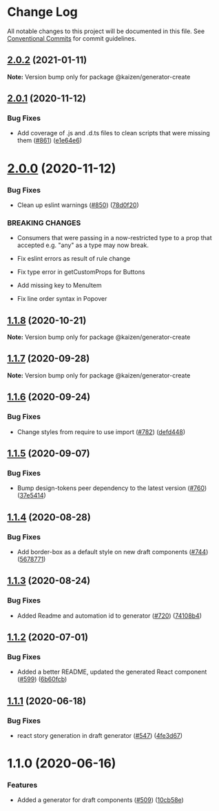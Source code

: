 # Change Log

All notable changes to this project will be documented in this file.
See [Conventional Commits](https://conventionalcommits.org) for commit guidelines.

## [2.0.2](https://github.com/cultureamp/kaizen-design-system/compare/@kaizen/generator-create@2.0.1...@kaizen/generator-create@2.0.2) (2021-01-11)

**Note:** Version bump only for package @kaizen/generator-create





## [2.0.1](https://github.com/cultureamp/kaizen-design-system/compare/@kaizen/generator-create@2.0.0...@kaizen/generator-create@2.0.1) (2020-11-12)


### Bug Fixes

* Add coverage of .js and .d.ts files to clean scripts that were missing them ([#861](https://github.com/cultureamp/kaizen-design-system/issues/861)) ([e1e64e6](https://github.com/cultureamp/kaizen-design-system/commit/e1e64e693244fdc0c21369a353341a962cc990a8))





# [2.0.0](https://github.com/cultureamp/kaizen-design-system/compare/@kaizen/generator-create@1.1.8...@kaizen/generator-create@2.0.0) (2020-11-12)


### Bug Fixes

* Clean up eslint warnings ([#850](https://github.com/cultureamp/kaizen-design-system/issues/850)) ([78d0f20](https://github.com/cultureamp/kaizen-design-system/commit/78d0f207b03e6449f6c5f4e3000926d91c3094e1))


### BREAKING CHANGES

* Consumers that were passing in a now-restricted type
to a prop that accepted e.g. "any" as a type may now break.

* Fix eslint errors as result of rule change

* Fix type error in getCustomProps for Buttons

* Add missing key to MenuItem

* Fix line order syntax in Popover





## [1.1.8](https://github.com/cultureamp/kaizen-design-system/compare/@kaizen/generator-create@1.1.7...@kaizen/generator-create@1.1.8) (2020-10-21)

**Note:** Version bump only for package @kaizen/generator-create





## [1.1.7](https://github.com/cultureamp/kaizen-design-system/compare/@kaizen/generator-create@1.1.6...@kaizen/generator-create@1.1.7) (2020-09-28)

**Note:** Version bump only for package @kaizen/generator-create





## [1.1.6](https://github.com/cultureamp/kaizen-design-system/compare/@kaizen/generator-create@1.1.5...@kaizen/generator-create@1.1.6) (2020-09-24)


### Bug Fixes

* Change styles from require to use import ([#782](https://github.com/cultureamp/kaizen-design-system/issues/782)) ([defd448](https://github.com/cultureamp/kaizen-design-system/commit/defd4483faa3459d9af48e272c63656798008a28))





## [1.1.5](https://github.com/cultureamp/kaizen-design-system/compare/@kaizen/generator-create@1.1.4...@kaizen/generator-create@1.1.5) (2020-09-07)


### Bug Fixes

* Bump design-tokens peer dependency to the latest version ([#760](https://github.com/cultureamp/kaizen-design-system/issues/760)) ([37e5414](https://github.com/cultureamp/kaizen-design-system/commit/37e5414b2e2c0befb4127c588120eb2e8bdc4d39))





## [1.1.4](https://github.com/cultureamp/kaizen-design-system/compare/@kaizen/generator-create@1.1.3...@kaizen/generator-create@1.1.4) (2020-08-28)


### Bug Fixes

* Add border-box as a default style on new draft components  ([#744](https://github.com/cultureamp/kaizen-design-system/issues/744)) ([5678771](https://github.com/cultureamp/kaizen-design-system/commit/5678771b0f9d130523f8b4f7faf08d9a05a88ccd))





## [1.1.3](https://github.com/cultureamp/kaizen-design-system/compare/@kaizen/generator-create@1.1.2...@kaizen/generator-create@1.1.3) (2020-08-24)


### Bug Fixes

* Added Readme and automation id to generator ([#720](https://github.com/cultureamp/kaizen-design-system/issues/720)) ([74108b4](https://github.com/cultureamp/kaizen-design-system/commit/74108b462214c9539ad79979eaef7d3a1cccc466))





## [1.1.2](https://github.com/cultureamp/kaizen-design-system/compare/@kaizen/generator-create@1.1.1...@kaizen/generator-create@1.1.2) (2020-07-01)


### Bug Fixes

* Added a better README, updated the generated React component ([#599](https://github.com/cultureamp/kaizen-design-system/issues/599)) ([6b60fcb](https://github.com/cultureamp/kaizen-design-system/commit/6b60fcbea6519f4a9cfbcd2aa2d205556b719c11))





## [1.1.1](https://github.com/cultureamp/kaizen-design-system/compare/@kaizen/generator-create@1.1.0...@kaizen/generator-create@1.1.1) (2020-06-18)


### Bug Fixes

* react story generation in draft generator ([#547](https://github.com/cultureamp/kaizen-design-system/issues/547)) ([4fe3d67](https://github.com/cultureamp/kaizen-design-system/commit/4fe3d67e9dbad10c29a12a850bb1c2ac0b9e3302))





# 1.1.0 (2020-06-16)


### Features

* Added a generator for draft components ([#509](https://github.com/cultureamp/kaizen-design-system/issues/509)) ([10cb58e](https://github.com/cultureamp/kaizen-design-system/commit/10cb58e24c2adfe81623c49db90102cc3f768328))
